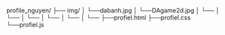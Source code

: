  profile_nguyen/
   ├── img/
   │     └──dabanh.jpg
   │     └──DAgame2d.jpg
   │     └──
   │     └──
   │     └──
   │     └──
   │     └──
   │     └──
   ├──profiel.html
   ├──profiel.css
   └──profiel.js
   
